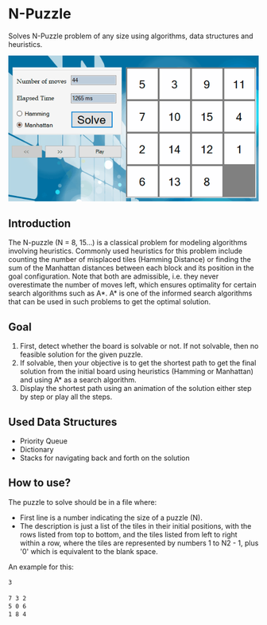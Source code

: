 # N-Puzzle
Solves N-Puzzle problem of any size using algorithms, data structures and heuristics.

![animation gif](SolvingAnimation.gif)
## Introduction
The N-puzzle (N = 8, 15...) is a classical problem for modeling algorithms involving heuristics. Commonly used heuristics for this problem
 include counting the number of misplaced tiles (Hamming Distance) or finding the sum of the Manhattan distances between each block and its position
 in the goal configuration. Note that both are admissible, i.e. they never overestimate the number of moves left, which ensures optimality 
for certain search algorithms such as A*. A* is one of the informed search algorithms that can be used in such problems to get 
the optimal solution. 
## Goal
1. First, detect whether the board is solvable or not. If not solvable, then no feasible solution for the given puzzle.
2. If solvable, then your objective is to get the shortest path to get the final solution from the initial board using heuristics (Hamming or Manhattan)
and using A* as a search algorithm.
3. Display the shortest path using an animation of the solution either step by step or play all the steps.
## Used Data Structures
- Priority Queue 
- Dictionary
- Stacks for navigating back and forth on the solution
## How to use?
The puzzle to solve should be in a file where:
- First line is a number indicating the size of a puzzle (N).  
- The description is just a list of the tiles in their initial positions, with the rows listed from top to bottom, and the tiles listed from left to right within a row, where the tiles are represented by numbers 1 to N2 - 1, plus '0' which is equivalent to the blank space.

An example for this:
```
3

7 3 2
5 0 6
1 8 4
```
